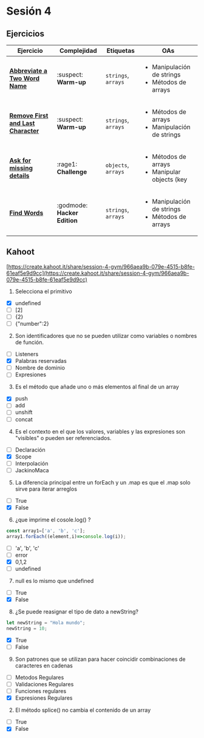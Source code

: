 # Sesión 4

## Ejercicios

| Ejercicio                                                        | Complejidad                    | Etiquetas                    | OAs                                                                               |
| ---------------------------------------------------------------- | ------------------------------ | ---------------------------- | --------------------------------------------------------------------------------- |
| [**Abbreviate a Two Word Name**](../../exercises/abbreviation/README.md) | :suspect: **Warm-up** | `strings`, `arrays` | <ul><li> Manipulación de strings</li><li> Métodos de arrays </li></ul>  |
| [**Remove First and Last Character**](../../exercises/remove-first-and-last-character/README.md) | :suspect: **Warm-up** | `strings`, `arrays` | <ul><li> Métodos de arrays</li><li> Manipulación de strings</li></ul>  |
| [**Ask for missing details**](../../exercises/ask-for-missing-details/README.md) | :rage1: **Challenge** | `objects`, `arrays` | <ul><li> Métodos de arrays</li><li> Manipular objects (key | value) </li></ul>  |
| [**Find Words**](../../exercises/find-words/README.md) | :godmode: **Hacker Edition** | `strings`, `arrays` | <ul><li> Manipulación de strings</li><li> Métodos de arrays </li></ul>  |


## Kahoot

[https://create.kahoot.it/share/session-4-gym/966aea9b-079e-4515-b8fe-61eaf5e9d9cc](https://create.kahoot.it/share/session-4-gym/966aea9b-079e-4515-b8fe-61eaf5e9d9cc)

1. Selecciona el primitivo

- [x] undefined
- [ ] [2]
- [ ] {2}
- [ ] {"number":2}

2. Son identificadores que no se pueden utilizar como variables o nombres de función.
- [ ] Listeners
- [x] Palabras reservadas
- [ ] Nombre de dominio
- [ ] Expresiones

3. Es el método que añade uno o más elementos al final de un array
- [x] push
- [ ] add
- [ ] unshift
- [ ] concat

4. Es el contexto en el que los valores, variables y las expresiones son "visibles" o pueden ser referenciados.
- [ ] Declaración
- [x] Scope
- [ ] Interpolación
- [ ] JackinoMaca

5. La diferencia principal entre un forEach y un .map es que el .map solo sirve para iterar arreglos
- [ ] True
- [x] False

6. ¿que imprime el cosole.log() ?
```js
const array1=['a', 'b', 'c'];
array1.forEach((element,i)=>console.log(i));
```
- [ ] 'a', 'b', 'c'
- [ ] error
- [x] 0,1,2
- [ ] undefined

7. null es lo mismo que undefined
- [ ] True
- [x] False

8. ¿Se puede reasignar el tipo de dato a newString?
```js
let newString = "Hola mundo";
newString = 10;
```
- [x] True
- [ ] False

9. Son patrones que se utilizan para hacer coincidir combinaciones de caracteres en cadenas
- [ ] Metodos Regulares
- [ ] Validaciones Regulares
- [ ] Funciones regulares
- [x] Expresiones Regulares

2. El método splice() no cambia el contenido de un array
- [ ] True
- [x] False
